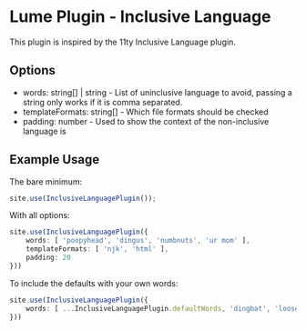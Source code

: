 # Lume Plugin - Inclusive Language

This plugin is inspired by the 11ty Inclusive Language plugin.

## Options

- words: string[] | string - List of uninclusive language to avoid, passing a string only works if it is comma separated.
- templateFormats: string[] - Which file formats should be checked
- padding: number - Used to show the context of the non-inclusive language is

## Example Usage

The bare minimum:

```ts
site.use(InclusiveLanguagePlugin());
```


With all options:

```ts
site.use(InclusiveLanguagePlugin({
    words: [ 'poopyhead', 'dingus', 'numbnuts', 'ur mom' ],
    templateFormats: [ 'njk', 'html' ],
    padding: 20
}))
```

To include the defaults with your own words:

```ts
site.use(InclusiveLanguagePlugin({
    words: [ ...InclusiveLanguagePlugin.defaultWords, 'dingbat', 'loose cannon', 'pretty boi' ]
}))
```